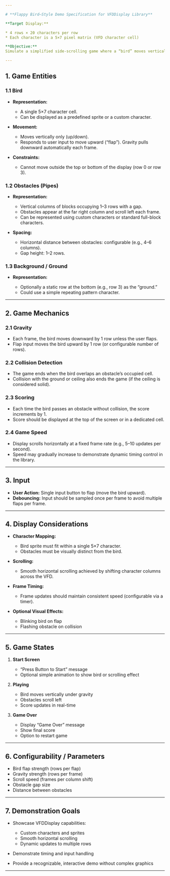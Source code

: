```yaml
---

# **Flappy Bird–Style Demo Specification for VFDDisplay Library**

**Target Display:**

* 4 rows × 20 characters per row
* Each character is a 5×7 pixel matrix (VFD character cell)

**Objective:**
Simulate a simplified side-scrolling game where a “bird” moves vertically through gaps in obstacles. The player controls the bird’s vertical position to avoid collisions with obstacles. The game should demonstrate the VFDDisplay library’s graphics and timing capabilities.

---
```


## **1. Game Entities**

### 1.1 Bird

* **Representation:**

  * A single 5×7 character cell.
  * Can be displayed as a predefined sprite or a custom character.
* **Movement:**

  * Moves vertically only (up/down).
  * Responds to user input to move upward (“flap”). Gravity pulls downward automatically each frame.
* **Constraints:**

  * Cannot move outside the top or bottom of the display (row 0 or row 3).

### 1.2 Obstacles (Pipes)

* **Representation:**

  * Vertical columns of blocks occupying 1–3 rows with a gap.
  * Obstacles appear at the far right column and scroll left each frame.
  * Can be represented using custom characters or standard full-block characters.
* **Spacing:**

  * Horizontal distance between obstacles: configurable (e.g., 4–6 columns).
  * Gap height: 1–2 rows.

### 1.3 Background / Ground

* **Representation:**

  * Optionally a static row at the bottom (e.g., row 3) as the “ground.”
  * Could use a simple repeating pattern character.

---

## **2. Game Mechanics**

### 2.1 Gravity

* Each frame, the bird moves downward by 1 row unless the user flaps.
* Flap input moves the bird upward by 1 row (or configurable number of rows).

### 2.2 Collision Detection

* The game ends when the bird overlaps an obstacle’s occupied cell.
* Collision with the ground or ceiling also ends the game (if the ceiling is considered solid).

### 2.3 Scoring

* Each time the bird passes an obstacle without collision, the score increments by 1.
* Score should be displayed at the top of the screen or in a dedicated cell.

### 2.4 Game Speed

* Display scrolls horizontally at a fixed frame rate (e.g., 5–10 updates per second).
* Speed may gradually increase to demonstrate dynamic timing control in the library.

---

## **3. Input**

* **User Action:** Single input button to flap (move the bird upward).
* **Debouncing:** Input should be sampled once per frame to avoid multiple flaps per frame.

---

## **4. Display Considerations**

* **Character Mapping:**

  * Bird sprite must fit within a single 5×7 character.
  * Obstacles must be visually distinct from the bird.
* **Scrolling:**

  * Smooth horizontal scrolling achieved by shifting character columns across the VFD.
* **Frame Timing:**

  * Frame updates should maintain consistent speed (configurable via a timer).
* **Optional Visual Effects:**

  * Blinking bird on flap
  * Flashing obstacle on collision

---

## **5. Game States**

1. **Start Screen**

   * “Press Button to Start” message
   * Optional simple animation to show bird or scrolling effect

2. **Playing**

   * Bird moves vertically under gravity
   * Obstacles scroll left
   * Score updates in real-time

3. **Game Over**

   * Display “Game Over” message
   * Show final score
   * Option to restart game

---

## **6. Configurability / Parameters**

* Bird flap strength (rows per flap)
* Gravity strength (rows per frame)
* Scroll speed (frames per column shift)
* Obstacle gap size
* Distance between obstacles

---

## **7. Demonstration Goals**

* Showcase VFDDisplay capabilities:

  * Custom characters and sprites
  * Smooth horizontal scrolling
  * Dynamic updates to multiple rows
* Demonstrate timing and input handling
* Provide a recognizable, interactive demo without complex graphics

---
